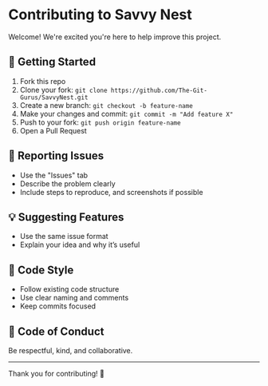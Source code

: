 # Contributing to Savvy Nest

Welcome! We're excited you're here to help improve this project.

## 🚀 Getting Started

1. Fork this repo
2. Clone your fork: `git clone https://github.com/The-Git-Gurus/SavvyNest.git`
3. Create a new branch: `git checkout -b feature-name`
4. Make your changes and commit: `git commit -m "Add feature X"`
5. Push to your fork: `git push origin feature-name`
6. Open a Pull Request

## 🐛 Reporting Issues

- Use the "Issues" tab
- Describe the problem clearly
- Include steps to reproduce, and screenshots if possible

## 💡 Suggesting Features

- Use the same issue format
- Explain your idea and why it’s useful

## 🧹 Code Style

- Follow existing code structure
- Use clear naming and comments
- Keep commits focused

## 🙌 Code of Conduct

Be respectful, kind, and collaborative.

---

Thank you for contributing! 💙
